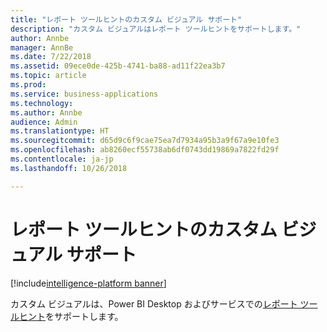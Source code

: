 ```yaml
---
title: "レポート ツールヒントのカスタム ビジュアル サポート"
description: "カスタム ビジュアルはレポート ツールヒントをサポートします。"
author: Annbe
manager: AnnBe
ms.date: 7/22/2018
ms.assetid: 09ece0de-425b-4741-ba88-ad11f22ea3b7
ms.topic: article
ms.prod: 
ms.service: business-applications
ms.technology: 
ms.author: Annbe
audience: Admin
ms.translationtype: HT
ms.sourcegitcommit: d65d9c6f9cae75ea7d7934a95b3a9f67a9e10fe3
ms.openlocfilehash: ab8260ecf55738ab6df0743dd19869a7822fd29f
ms.contentlocale: ja-jp
ms.lasthandoff: 10/26/2018

---
```

# <a name="custom-visual-support-for-report-tooltips"></a>レポート ツールヒントのカスタム ビジュアル サポート

[!include[intelligence-platform banner](../../includes/intelligence-platform.md)]



カスタム ビジュアルは、Power BI Desktop およびサービスでの[レポート ツールヒント](https://docs.microsoft.com/power-bi/desktop-tooltips)をサポートします。

